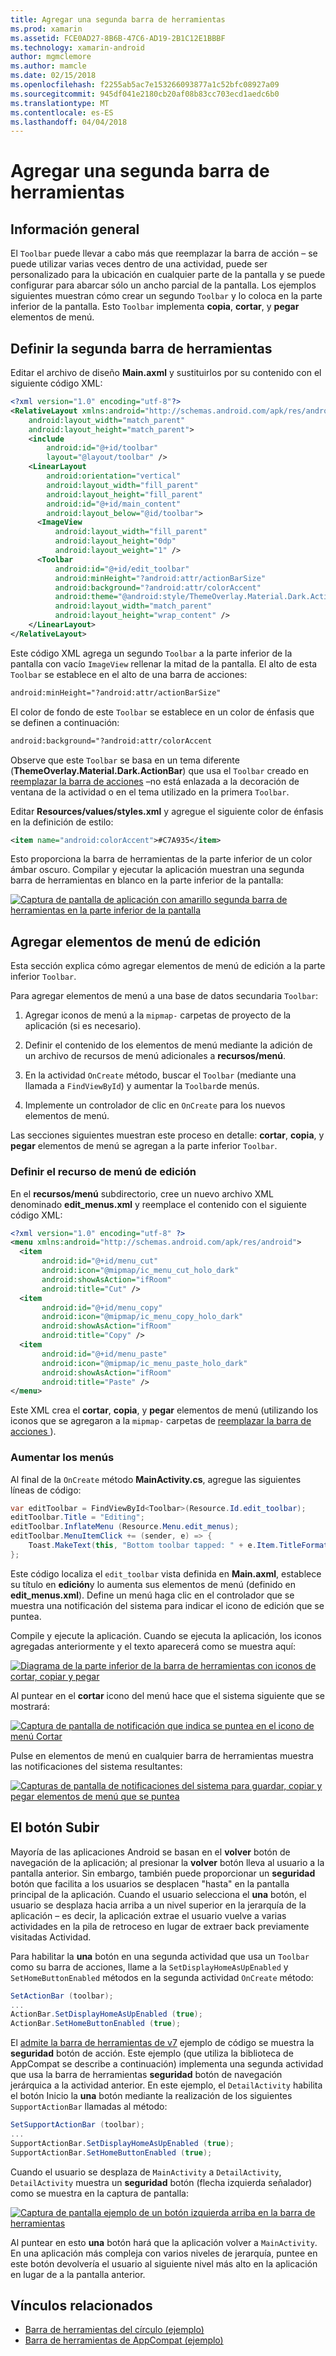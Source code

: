 ```yaml
---
title: Agregar una segunda barra de herramientas
ms.prod: xamarin
ms.assetid: FCE0AD27-8B6B-47C6-AD19-2B1C12E1BBBF
ms.technology: xamarin-android
author: mgmclemore
ms.author: mamcle
ms.date: 02/15/2018
ms.openlocfilehash: f2255ab5ac7e153266093877a1c52bfc08927a09
ms.sourcegitcommit: 945df041e2180cb20af08b83cc703ecd1aedc6b0
ms.translationtype: MT
ms.contentlocale: es-ES
ms.lasthandoff: 04/04/2018
---
```

# <a name="adding-a-second-toolbar"></a>Agregar una segunda barra de herramientas


## <a name="overview"></a>Información general 

El `Toolbar` puede llevar a cabo más que reemplazar la barra de acción &ndash; se puede utilizar varias veces dentro de una actividad, puede ser personalizado para la ubicación en cualquier parte de la pantalla y se puede configurar para abarcar sólo un ancho parcial de la pantalla. Los ejemplos siguientes muestran cómo crear un segundo `Toolbar` y lo coloca en la parte inferior de la pantalla. Esto `Toolbar` implementa **copia**, **cortar**, y **pegar** elementos de menú. 


## <a name="define-the-second-toolbar"></a>Definir la segunda barra de herramientas 

Editar el archivo de diseño **Main.axml** y sustituirlos por su contenido con el siguiente código XML:

```xml
<?xml version="1.0" encoding="utf-8"?>
<RelativeLayout xmlns:android="http://schemas.android.com/apk/res/android"
    android:layout_width="match_parent"
    android:layout_height="match_parent">
    <include
        android:id="@+id/toolbar"
        layout="@layout/toolbar" />
    <LinearLayout
        android:orientation="vertical"
        android:layout_width="fill_parent"
        android:layout_height="fill_parent"
        android:id="@+id/main_content"
        android:layout_below="@id/toolbar">
      <ImageView
          android:layout_width="fill_parent"
          android:layout_height="0dp"
          android:layout_weight="1" />
      <Toolbar
          android:id="@+id/edit_toolbar"
          android:minHeight="?android:attr/actionBarSize"
          android:background="?android:attr/colorAccent"
          android:theme="@android:style/ThemeOverlay.Material.Dark.ActionBar"
          android:layout_width="match_parent"
          android:layout_height="wrap_content" />
    </LinearLayout>
</RelativeLayout>
```

Este código XML agrega un segundo `Toolbar` a la parte inferior de la pantalla con vacío `ImageView` rellenar la mitad de la pantalla. El alto de esta `Toolbar` se establece en el alto de una barra de acciones: 

```xml
android:minHeight="?android:attr/actionBarSize"
```

El color de fondo de este `Toolbar` se establece en un color de énfasis que se definen a continuación:

```xml
android:background="?android:attr/colorAccent
```

Observe que este `Toolbar` se basa en un tema diferente (**ThemeOverlay.Material.Dark.ActionBar**) que usa el `Toolbar` creado en [reemplazar la barra de acciones](~/android/user-interface/controls/tool-bar/replacing-the-action-bar.md) &ndash;no está enlazada a la decoración de ventana de la actividad o en el tema utilizado en la primera `Toolbar`.

Editar **Resources/values/styles.xml** y agregue el siguiente color de énfasis en la definición de estilo: 

```xml
<item name="android:colorAccent">#C7A935</item>
```

Esto proporciona la barra de herramientas de la parte inferior de un color ámbar oscuro. Compilar y ejecutar la aplicación muestran una segunda barra de herramientas en blanco en la parte inferior de la pantalla: 

[![Captura de pantalla de aplicación con amarillo segunda barra de herramientas en la parte inferior de la pantalla](adding-a-second-toolbar-images/01-second-toolbar-sml.png)](adding-a-second-toolbar-images/01-second-toolbar.png#lightbox)


 
## <a name="add-edit-menu-items"></a>Agregar elementos de menú de edición 

Esta sección explica cómo agregar elementos de menú de edición a la parte inferior `Toolbar`. 

Para agregar elementos de menú a una base de datos secundaria `Toolbar`: 

1.  Agregar iconos de menú a la `mipmap-` carpetas de proyecto de la aplicación (si es necesario).

2.  Definir el contenido de los elementos de menú mediante la adición de un archivo de recursos de menú adicionales a **recursos/menú**. 

3.  En la actividad `OnCreate` método, buscar el `Toolbar` (mediante una llamada a `FindViewById`) y aumentar la `Toolbar`de menús.

4.  Implemente un controlador de clic en `OnCreate` para los nuevos elementos de menú. 

Las secciones siguientes muestran este proceso en detalle: **cortar**, **copia**, y **pegar** elementos de menú se agregan a la parte inferior `Toolbar`. 



### <a name="define-the-edit-menu-resource"></a>Definir el recurso de menú de edición

En el **recursos/menú** subdirectorio, cree un nuevo archivo XML denominado **edit_menus.xml** y reemplace el contenido con el siguiente código XML:

```xml
<?xml version="1.0" encoding="utf-8" ?>
<menu xmlns:android="http://schemas.android.com/apk/res/android">
  <item
       android:id="@+id/menu_cut"
       android:icon="@mipmap/ic_menu_cut_holo_dark"
       android:showAsAction="ifRoom"
       android:title="Cut" />
  <item
       android:id="@+id/menu_copy"
       android:icon="@mipmap/ic_menu_copy_holo_dark"
       android:showAsAction="ifRoom"
       android:title="Copy" />
  <item
       android:id="@+id/menu_paste"
       android:icon="@mipmap/ic_menu_paste_holo_dark"
       android:showAsAction="ifRoom"
       android:title="Paste" />
</menu>
```

Este XML crea el **cortar**, **copia**, y **pegar** elementos de menú (utilizando los iconos que se agregaron a la `mipmap-` carpetas de [reemplazar la barra de acciones ](~/android/user-interface/controls/tool-bar/replacing-the-action-bar.md)).



### <a name="inflate-the-menus"></a>Aumentar los menús

Al final de la `OnCreate` método **MainActivity.cs**, agregue las siguientes líneas de código: 

```csharp
var editToolbar = FindViewById<Toolbar>(Resource.Id.edit_toolbar);
editToolbar.Title = "Editing";
editToolbar.InflateMenu (Resource.Menu.edit_menus);
editToolbar.MenuItemClick += (sender, e) => {
    Toast.MakeText(this, "Bottom toolbar tapped: " + e.Item.TitleFormatted, ToastLength.Short).Show();
};
```

Este código localiza el `edit_toolbar` vista definida en **Main.axml**, establece su título en **edición**y lo aumenta sus elementos de menú (definido en **edit_menus.xml**). Define un menú haga clic en el controlador que se muestra una notificación del sistema para indicar el icono de edición que se puntea. 

Compile y ejecute la aplicación. Cuando se ejecuta la aplicación, los iconos agregadas anteriormente y el texto aparecerá como se muestra aquí: 

[![Diagrama de la parte inferior de la barra de herramientas con iconos de cortar, copiar y pegar](adding-a-second-toolbar-images/02-bottom-toolbar-sml.png)](adding-a-second-toolbar-images/02-bottom-toolbar.png#lightbox)

Al puntear en el **cortar** icono del menú hace que el sistema siguiente que se mostrará: 

[![Captura de pantalla de notificación que indica se puntea en el icono de menú Cortar](adding-a-second-toolbar-images/03-bottom-tapped-sml.png)](adding-a-second-toolbar-images/03-bottom-tapped.png#lightbox)

Pulse en elementos de menú en cualquier barra de herramientas muestra las notificaciones del sistema resultantes: 

[![Capturas de pantalla de notificaciones del sistema para guardar, copiar y pegar elementos de menú que se puntea](adding-a-second-toolbar-images/04-menu-action-sml.png)](adding-a-second-toolbar-images/04-menu-action.png#lightbox)



## <a name="the-up-button"></a>El botón Subir 

Mayoría de las aplicaciones Android se basan en el **volver** botón de navegación de la aplicación; al presionar la **volver** botón lleva al usuario a la pantalla anterior.
Sin embargo, también puede proporcionar un **seguridad** botón que facilita a los usuarios se desplacen "hasta" en la pantalla principal de la aplicación. Cuando el usuario selecciona el **una** botón, el usuario se desplaza hacia arriba a un nivel superior en la jerarquía de la aplicación &ndash; es decir, la aplicación extrae el usuario vuelve a varias actividades en la pila de retroceso en lugar de extraer back previamente visitadas Actividad. 

Para habilitar la **una** botón en una segunda actividad que usa un `Toolbar` como su barra de acciones, llame a la `SetDisplayHomeAsUpEnabled` y `SetHomeButtonEnabled` métodos en la segunda actividad `OnCreate` método:

```csharp
SetActionBar (toolbar);
...
ActionBar.SetDisplayHomeAsUpEnabled (true);
ActionBar.SetHomeButtonEnabled (true);
```

El [admite la barra de herramientas de v7](https://developer.xamarin.com/samples/monodroid/Supportv7/AppCompat/Toolbar/) ejemplo de código se muestra la **seguridad** botón de acción. Este ejemplo (que utiliza la biblioteca de AppCompat se describe a continuación) implementa una segunda actividad que usa la barra de herramientas **seguridad** botón de navegación jerárquica a la actividad anterior. En este ejemplo, el `DetailActivity` habilita el botón Inicio la **una** botón mediante la realización de los siguientes `SupportActionBar` llamadas al método: 

```csharp
SetSupportActionBar (toolbar);
...
SupportActionBar.SetDisplayHomeAsUpEnabled (true);
SupportActionBar.SetHomeButtonEnabled (true);
```

Cuando el usuario se desplaza de `MainActivity` a `DetailActivity`, `DetailActivity` muestra un **seguridad** botón (flecha izquierda señalador) como se muestra en la captura de pantalla:

[![Captura de pantalla ejemplo de un botón izquierda arriba en la barra de herramientas](adding-a-second-toolbar-images/05-up-button-sml.png)](adding-a-second-toolbar-images/05-up-button.png#lightbox)

Al puntear en esto **una** botón hará que la aplicación volver a `MainActivity`. En una aplicación más compleja con varios niveles de jerarquía, puntee en este botón devolvería el usuario al siguiente nivel más alto en la aplicación en lugar de a la pantalla anterior. 



## <a name="related-links"></a>Vínculos relacionados

- [Barra de herramientas del círculo (ejemplo)](https://developer.xamarin.com/samples/monodroid/android5.0/Toolbar/)
- [Barra de herramientas de AppCompat (ejemplo)](https://developer.xamarin.com/samples/monodroid/Supportv7/AppCompat/Toolbar/)
